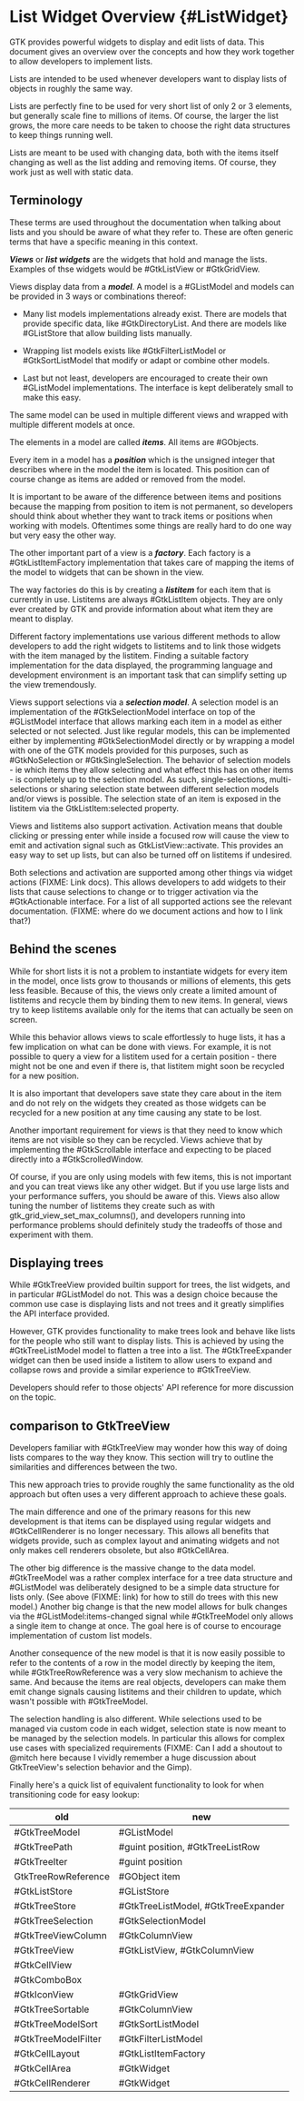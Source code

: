 # List Widget Overview {#ListWidget}

GTK provides powerful widgets to display and edit lists of data. This document gives an overview over the concepts and how they work together to allow developers to implement lists.

Lists are intended to be used whenever developers want to display lists of objects in roughly the same way.

Lists are perfectly fine to be used for very short list of only 2 or 3 elements, but generally scale fine to millions of items. Of course, the larger the list grows, the more care needs to be taken to choose the right data structures to keep things running well.

Lists are meant to be used with changing data, both with the items itself changing as well as the list adding and removing items. Of course, they work just as well with static data.

## Terminology

These terms are used throughout the documentation when talking about lists and you should be aware of what they refer to. These are often generic terms that have a specific meaning in this context.

**_Views_** or **_list widgets_** are the widgets that hold and manage the lists. Examples of thse widgets would be #GtkListView or #GtkGridView.

Views display data from a **_model_**. A model is a #GListModel and models can be provided in 3 ways or combinations thereof:

 * Many list models implementations already exist. There are models that provide specific data, like #GtkDirectoryList. And there are models like #GListStore that allow building lists manually.

 * Wrapping list models exists like #GtkFilterListModel or #GtkSortListModel that modify or adapt or combine other models.

 * Last but not least, developers are encouraged to create their own #GListModel implementations. The interface is kept deliberately small to make this easy.

The same model can be used in multiple different views and wrapped with multiple different models at once.

The elements in a model are called **_items_**. All items are #GObjects.

Every item in a model has a **_position_** which is the unsigned integer that describes where in the model the item is located. This position can of course change as items are added or removed from the model.

It is important to be aware of the difference between items and positions because the mapping from position to item is not permanent, so developers should think about whether they want to track items or positions when working with models. Oftentimes some things are really hard to do one way but very easy the other way.

The other important part of a view is a **_factory_**. Each factory is a #GtkListItemFactory implementation that takes care of mapping the items of the model to widgets that can be shown in the view.

The way factories do this is by creating a **_listitem_** for each item that is currently in use. Listitems are always #GtkListItem objects. They are only ever created by GTK and provide information about what item they are meant to display.

Different factory implementations use various different methods to allow developers to add the right widgets to listitems and to link those widgets with the item managed by the listitem. Finding a suitable factory implementation for the data displayed, the programming language and development environment is an important task that can simplify setting up the view tremendously.

Views support selections via a **_selection model_**. A selection model is an implementation of the #GtkSelectionModel interface on top of the #GListModel interface that allows marking each item in a model as either selected or not selected. Just like regular models, this can be implemented either by implementing #GtkSelectionModel directly or by wrapping a model with one of the GTK models provided for this purposes, such as #GtkNoSelection or #GtkSingleSelection.
The behavior of selection models - ie which items they allow selecting and what effect this has on other items - is completely up to the selection model. As such, single-selections, multi-selections or sharing selection state between different selection models and/or views is possible.
The selection state of an item is exposed in the listitem via the GtkListItem:selected property.

Views and listitems also support activation. Activation means that double clicking or pressing enter while inside a focused row will cause the view to emit and activation signal such as GtkListView::activate. This provides an easy way to set up lists, but can also be turned off on listitems if undesired.

Both selections and activation are supported among other things via widget actions (FIXME: Link docs). This allows developers to add widgets to their lists that cause selections to change or to trigger activation via the #GtkActionable interface. For a list of all supported actions see the relevant documentation. (FIXME: where do we document actions and how to I link that?)

## Behind the scenes

While for short lists it is not a problem to instantiate widgets for every item in the model, once lists grow to thousands or millions of elements, this gets less feasible. Because of this, the views only create a limited amount of listitems and recycle them by binding them to new items. In general, views try to keep listitems available only for the items that can actually be seen on screen.

While this behavior allows views to scale effortlessly to huge lists, it has a few implication on what can be done with views. For example, it is not possible to query a view for a listitem used for a certain position - there might not be one and even if there is, that listitem might soon be recycled for a new position.

It is also important that developers save state they care about in the item and do not rely on the widgets they created as those widgets can be recycled for a new position at any time causing any state to be lost.

Another important requirement for views is that they need to know which items are not visible so they can be recycled. Views achieve that by implementing the #GtkScrollable interface and expecting to be placed directly into a #GtkScrolledWindow.

Of course, if you are only using models with few items, this is not important and you can treat views like any other widget. But if you use large lists and your performance suffers, you should be aware of this. Views also allow tuning the number of listitems they create such as with gtk_grid_view_set_max_columns(), and developers running into performance problems should definitely study the tradeoffs of those and experiment with them.

## Displaying trees

While #GtkTreeView provided builtin support for trees, the list widgets, and in particular #GListModel do not. This was a design choice because the common use case is displaying lists and not trees and it greatly simplifies the API interface provided.

However, GTK provides functionality to make trees look and behave like lists for the people who still want to display lists. This is achieved by using the #GtkTreeListModel model to flatten a tree into a list. The #GtkTreeExpander widget can then be used inside a listitem to allow users to expand and collapse rows and provide a similar experience to #GtkTreeView.

Developers should refer to those objects' API reference for more discussion on the topic.

## comparison to GtkTreeView

Developers familiar with #GtkTreeView may wonder how this way of doing lists compares to the way they know. This section will try to outline the similarities and differences between the two.

This new approach tries to provide roughly the same functionality as the old approach but often uses a very different approach to achieve these goals.

The main difference and one of the primary reasons for this new development is that items can be displayed using regular widgets and #GtkCellRenderer is no longer necessary. This allows all benefits that widgets provide, such as complex layout and animating widgets and not only makes cell renderers obsolete, but also #GtkCellArea.

The other big difference is the massive change to the data model. #GtkTreeModel was a rather complex interface for a tree data structure and #GListModel was deliberately designed to be a simple data structure for lists only. (See above (FIXME: link) for how to still do trees with this new model.) Another big change is that the new model allows for bulk changes via the #GListModel:items-changed signal while #GtkTreeModel only allows a single item to change at once.
The goal here is of course to encourage implementation of custom list models.

Another consequence of the new model is that it is now easily possible to refer to the contents of a row in the model directly by keeping the item, while #GtkTreeRowReference was a very slow mechanism to achieve the same. And because the items are real objects, developers can make them emit change signals causing listitems and their children to update, which wasn't possible with #GtkTreeModel.

The selection handling is also different. While selections used to be managed via custom code in each widget, selection state is now meant to be managed by the selection models. In particular this allows for complex use cases with specialized requirements (FIXME: Can I add a shoutout to @mitch here because I vividly remember a huge discussion about GtkTreeView's selection behavior and the Gimp).

Finally here's a quick list of equivalent functionality to look for when transitioning code for easy lookup:

| old                 | new                                 |
| ------------------- | ----------------------------------- |
| #GtkTreeModel       | #GListModel                         |
| #GtkTreePath        | #guint position, #GtkTreeListRow    |
| #GtkTreeIter        | #guint position                     |
| GtkTreeRowReference | #GObject item                       |
| #GtkListStore       | #GListStore                         |
| #GtkTreeStore       | #GtkTreeListModel, #GtkTreeExpander |
| #GtkTreeSelection   | #GtkSelectionModel                  |
| #GtkTreeViewColumn  | #GtkColumnView                      |
| #GtkTreeView        | #GtkListView, #GtkColumnView        |
| #GtkCellView        |                                     |
| #GtkComboBox        |                                     |
| #GtkIconView        | #GtkGridView                        |
| #GtkTreeSortable    | #GtkColumnView                      |
| #GtkTreeModelSort   | #GtkSortListModel                   |
| #GtkTreeModelFilter | #GtkFilterListModel                 |
| #GtkCellLayout      | #GtkListItemFactory                 |
| #GtkCellArea        | #GtkWidget                          |
| #GtkCellRenderer    | #GtkWidget                          |


